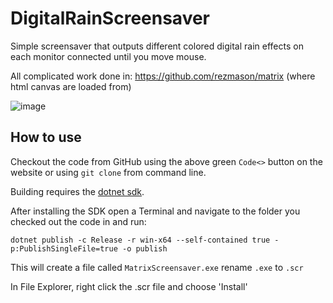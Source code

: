 # DigitalRainScreensaver

Simple screensaver that outputs different colored digital rain effects on each monitor connected until you move mouse.

All complicated work done in: https://github.com/rezmason/matrix (where html canvas are loaded from)

![image](https://github.com/user-attachments/assets/5db5981f-7205-42d1-afb7-0b3946d53e48)

## How to use

Checkout the code from GitHub using the above green `Code<>` button on the website or using `git clone` from command line.

Building requires the [dotnet sdk](https://dotnet.microsoft.com/en-us/download).

After installing the SDK open a Terminal and navigate to the folder you checked out the code in and run:

```
dotnet publish -c Release -r win-x64 --self-contained true -p:PublishSingleFile=true -o publish
```

This will create a file called `MatrixScreensaver.exe` rename `.exe` to `.scr`

In File Explorer, right click the .scr file and choose 'Install'
